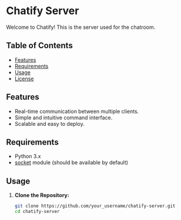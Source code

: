 # Chatify Server

Welcome to Chatify! This is the server used for the chatroom.

## Table of Contents

- [Features](#features)
- [Requirements](#requirements)
- [Usage](#usage)
- [License](#license)

## Features

- Real-time communication between multiple clients.
- Simple and intuitive command interface.
- Scalable and easy to deploy.

## Requirements

- Python 3.x
- [socket](https://docs.python.org/3/library/socket.html) module (should be available by default)

## Usage

1. **Clone the Repository:**
   ```bash
   git clone https://github.com/your_username/chatify-server.git
   cd chatify-server
